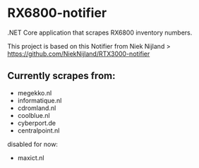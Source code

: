 # RX6800-notifier
.NET Core application that scrapes RX6800 inventory numbers.

This project is based on this Notifier from Niek Nijland > 
https://github.com/NiekNijland/RTX3000-notifier


## Currently scrapes from:
- megekko.nl
- informatique.nl
- cdromland.nl
- coolblue.nl
- cyberport.de
- centralpoint.nl

disabled for now:
- maxict.nl
